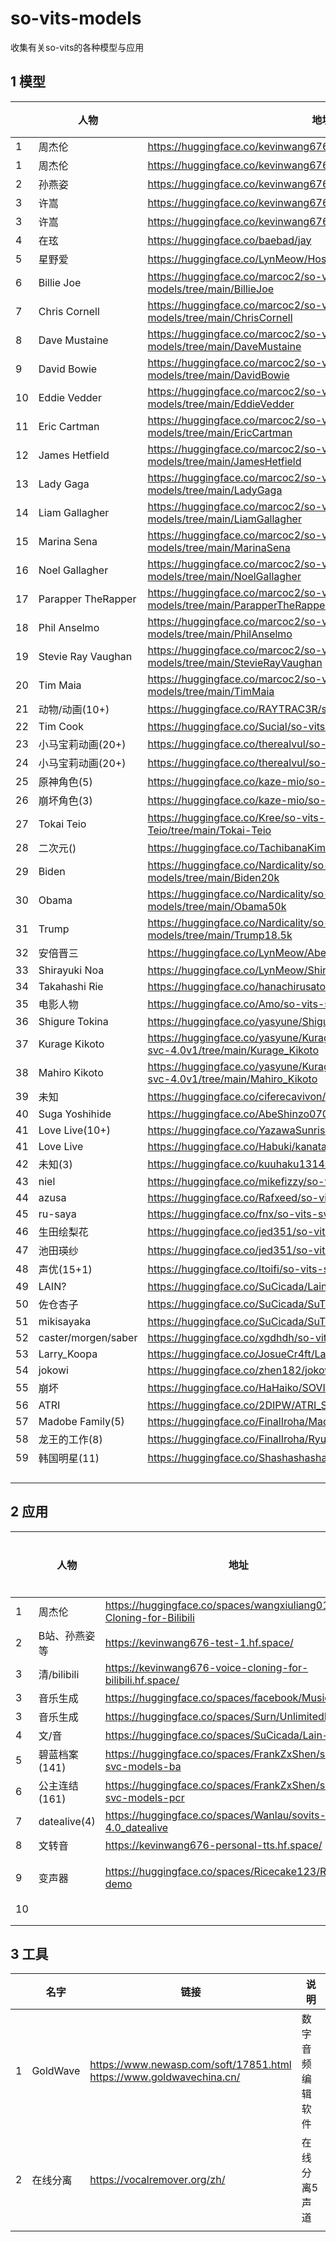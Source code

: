 # so-vits-models
 收集有关so-vits的各种模型与应用



## 1 模型

|      | 人物                | 地址                                                         | 训练步数 | 版本    | 有无kmeans |
| ---- | ------------------- | ------------------------------------------------------------ | -------- | ------- | ---------- |
| 1    | 周杰伦              | https://huggingface.co/kevinwang676/jay                      | 10k      | <=4.0   | +          |
| 1    | 周杰伦              | https://huggingface.co/kevinwang676/guesswho                 | 3.25k    | <=4.0   | -          |
| 2    | 孙燕姿              | https://huggingface.co/kevinwang676/syz_ai                   | 6.125    | <=4.0   | -          |
| 3    | 许嵩                | https://huggingface.co/kevinwang676/vae                      | 10k      | <=4.0   | +          |
| 3    | 许嵩                | https://huggingface.co/kevinwang676/sovits-vae               | 10k      | <=4.0   | -          |
| 4    | 在玹                | https://huggingface.co/baebad/jay                            | 未知     | <=4.0   | -          |
| 5    | 星野爱              | https://huggingface.co/LynMeow/HoshinoAI_So-vits-svc-4.0     | 40k      | 4.0     | +          |
| 6    | Billie Joe          | https://huggingface.co/marcoc2/so-vits-svc-4.0-models/tree/main/BillieJoe | 24k      | 4.0     | -          |
| 7    | Chris Cornell       | https://huggingface.co/marcoc2/so-vits-svc-4.0-models/tree/main/ChrisCornell | 7.4k     | 4.0     | -          |
| 8    | Dave Mustaine       | https://huggingface.co/marcoc2/so-vits-svc-4.0-models/tree/main/DaveMustaine | 71.8k    | 4.0     | -          |
| 9    | David Bowie         | https://huggingface.co/marcoc2/so-vits-svc-4.0-models/tree/main/DavidBowie | 7.2k     | 4.0     | -          |
| 10   | Eddie Vedder        | https://huggingface.co/marcoc2/so-vits-svc-4.0-models/tree/main/EddieVedder | 48.8k    | 4.0     | -          |
| 11   | Eric Cartman        | https://huggingface.co/marcoc2/so-vits-svc-4.0-models/tree/main/EricCartman | 10.2k    | 4.0     | -          |
| 12   | James Hetfield      | https://huggingface.co/marcoc2/so-vits-svc-4.0-models/tree/main/JamesHetfield | 49.6k    | 4.0     | -          |
| 13   | Lady Gaga           | https://huggingface.co/marcoc2/so-vits-svc-4.0-models/tree/main/LadyGaga | 14.4k    | 4.0     | -          |
| 14   | Liam Gallagher      | https://huggingface.co/marcoc2/so-vits-svc-4.0-models/tree/main/LiamGallagher | 18.4k    | 4.0     | -          |
| 15   | Marina Sena         | https://huggingface.co/marcoc2/so-vits-svc-4.0-models/tree/main/MarinaSena | 8.8k     | 4.0     | -          |
| 16   | Noel Gallagher      | https://huggingface.co/marcoc2/so-vits-svc-4.0-models/tree/main/NoelGallagher | 15.2k    | 4.0     | -          |
| 17   | Parapper TheRapper  | https://huggingface.co/marcoc2/so-vits-svc-4.0-models/tree/main/ParapperTheRapper | 15.4k    | 4.0     | -          |
| 18   | Phil Anselmo        | https://huggingface.co/marcoc2/so-vits-svc-4.0-models/tree/main/PhilAnselmo | 25k      | 4.0     | -          |
| 19   | Stevie Ray Vaughan  | https://huggingface.co/marcoc2/so-vits-svc-4.0-models/tree/main/StevieRayVaughan | 6.2k     | 4.0     | -          |
| 20   | Tim Maia            | https://huggingface.co/marcoc2/so-vits-svc-4.0-models/tree/main/TimMaia | 319.2k   | 4.0     | -          |
| 21   | 动物/动画(10+)      | https://huggingface.co/RAYTRAC3R/so-vits-svc-4.0             | -        | 4.0     | -          |
| 22   | Tim Cook            | https://huggingface.co/Sucial/so-vits-svc4.1-Tim_Cook        | -        | 4.1     | +          |
| 23   | 小马宝莉动画(20+)   | https://huggingface.co/therealvul/so-vits-svc-4.0            | -        | 4.0     | +          |
| 24   | 小马宝莉动画(20+)   | https://huggingface.co/therealvul/so-vits-svc-3.0            | -        | 3.0     | -          |
| 25   | 原神角色(5)         | https://huggingface.co/kaze-mio/so-vits-genshin              | 10k+     | 4.1     | +          |
| 26   | 崩坏角色(3)         | https://huggingface.co/kaze-mio/so-vits-star-rail            | 20k+     | 4.0     | +          |
| 27   | Tokai Teio          | https://huggingface.co/Kree/so-vits-svc4.0-Tokai-Teio/tree/main/Tokai-Teio | 531.2k   | 4.0     | +          |
| 28   | 二次元()            | https://huggingface.co/TachibanaKimika/so-vits-svc-4.0-models | 1k+      | 4.0     | -          |
| 29   | Biden               | https://huggingface.co/Nardicality/so-vits-svc-4.0-models/tree/main/Biden20k | 20k      | 4.0     | -          |
| 30   | Obama               | https://huggingface.co/Nardicality/so-vits-svc-4.0-models/tree/main/Obama50k | 50k      | 4.0     | -          |
| 31   | Trump               | https://huggingface.co/Nardicality/so-vits-svc-4.0-models/tree/main/Trump18.5k | 18.5k    | 4.0     | -          |
| 32   | 安倍晋三            | https://huggingface.co/LynMeow/AbeShinzo_So-vits-svc-4.1_v2.3.6 | 25k      | 4.1     | +          |
| 33   | Shirayuki Noa       | https://huggingface.co/LynMeow/ShirayukiNoa_So-vits-svc-4.0/ | 49.6k    | 4.0     | +          |
| 34   | Takahashi Rie       | https://huggingface.co/hanachirusato/TakahashiRie_so-vits-svc | 291      | 4.0     | -          |
| 35   | 电影人物            | https://huggingface.co/Amo/so-vits-svc-4.0_GA                | 45k+     | 4.0     | +          |
| 36   | Shigure Tokina      | https://huggingface.co/yasyune/Shigure_Tokina_so-vits-svc-4.0v1 | 59.2k    | 4.0     | -          |
| 37   | Kurage Kikoto       | https://huggingface.co/yasyune/Kurage_Kikoto__Mahiro_Kikoto_so-vits-svc-4.0v1/tree/main/Kurage_Kikoto | 19.2k    | 4.0     | -          |
| 38   | Mahiro Kikoto       | https://huggingface.co/yasyune/Kurage_Kikoto__Mahiro_Kikoto_so-vits-svc-4.0v1/tree/main/Mahiro_Kikoto | 23.2k    | 4.0     | -          |
| 39   | 未知                | https://huggingface.co/ciferecavivon/so-vits-svc3.0_big      | 180k     | 4.0     | -          |
| 40   | Suga Yoshihide      | https://huggingface.co/AbeShinzo0708/so_vits_svc4_SugaYoshihide | 10.4k    | 4.0     | -          |
| 41   | Love Live(10+)      | https://huggingface.co/YazawaSunrise/LoveLive-so-vits-svc    | 280k     | 4.0     | -          |
| 41   | Love Live           | https://huggingface.co/Habuki/kanata-konoe-so-vits-svc-model | 7.2k     | 4.0     | -          |
| 42   | 未知(3)             | https://huggingface.co/kuuhaku1314/so-vits-svc-4.0           | 10k+     | 4.0     | -          |
| 43   | niel                | https://huggingface.co/mikefizzy/so-vits-svc                 | 183k     | 4.0     | -          |
| 44   | azusa               | https://huggingface.co/Rafxeed/so-vits-svc-models            | 30k      | 4.0     | -          |
| 45   | ru-saya             | https://huggingface.co/fnx/so-vits-svc-4.0-ru-saya           | 10k      | 4.0     | -          |
| 46   | 生田绘梨花          | https://huggingface.co/jed351/so-vits                        | 127.2k   | 4.0     | -          |
| 47   | 池田瑛纱            | https://huggingface.co/jed351/so-vits                        | 31.2k    | 4.0     | -          |
| 48   | 声优(15+1)          | https://huggingface.co/Itoifi/so-vits-svc-acg-models         | 60k+     | 3.0/4.0 | -          |
| 49   | LAIN?               | https://huggingface.co/SuCicada/Lain-so-vits-svc-4.0         | 256.8k   | 4.0     | +          |
| 50   | 佐仓杏子            | https://huggingface.co/SuCicada/SuTTS/tree/main/sakurakyouko | 100k     | 4.0     | -          |
| 51   | mikisayaka          | https://huggingface.co/SuCicada/SuTTS/tree/main/mikisayaka   | 50k      | 4.0     | -          |
| 52   | caster/morgen/saber | https://huggingface.co/xgdhdh/so-vits-svc-4.0                | 60k+     | 4.0     | -          |
| 53   | Larry_Koopa         | https://huggingface.co/JosueCr4ft/Larry_Koopa_so-vits-4-0    | 1.28k    | 4.0     | -          |
| 54   | jokowi              | https://huggingface.co/zhen182/jokowi-so-vits-svc-modelv1    | 2.08k    | 4.0     | -          |
| 55   | 崩坏                | https://huggingface.co/HaHaiko/SOVITS-SVC-Hi3-Characters     | 1.92k    | 4.0     | -          |
| 56   | ATRI                | https://huggingface.co/2DIPW/ATRI_SoVITS                     | 39.2k    | 4.0     | +          |
| 57   | Madobe Family(5)    | https://huggingface.co/FinalIroha/Madobe_Family_SoVITS4.0_Model | 101.4k   | 4.0     | +          |
| 58   | 龙王的工作(8)       | https://huggingface.co/FinalIroha/Ryuuou_no_Oshigoto_SoVITS4.1_Model | 9.6k     | 4.1     | +          |
| 59   | 韩国明星(11)        | https://huggingface.co/Shashashasha                          | 6k+      | 4.0     | -          |
|      |                     |                                                              |          |         |            |
|      |                     |                                                              |          |         |            |
|      |                     |                                                              |          |         |            |
|      |                     |                                                              |          |         |            |



## 2 应用

|      | 人物          | 地址                                                         | 项目              | 是否可用 | 限制                  |
| ---- | ------------- | ------------------------------------------------------------ | ----------------- | -------- | --------------------- |
| 1    | 周杰伦        | https://huggingface.co/spaces/wangxiuliang01/Voice-Cloning-for-Bilibili | so-vits等         | +        |                       |
| 2    | B站、孙燕姿等 | https://kevinwang676-test-1.hf.space/                        | so-vits           | +        |                       |
| 3    | 清/bilibili   | https://kevinwang676-voice-cloning-for-bilibili.hf.space/    | so-vits           | +        |                       |
| 3    | 音乐生成      | https://huggingface.co/spaces/facebook/MusicGen              | music-gen         | +        |                       |
| 3    | 音乐生成      | https://huggingface.co/spaces/Surn/UnlimitedMusicGen         | UnlimitedMusicGen | +        | 经常错误              |
| 4    | 文/音         | https://huggingface.co/spaces/SuCicada/Lain-vits             | TTS/vits          | +        |                       |
| 5    | 碧蓝档案(141) | https://huggingface.co/spaces/FrankZxShen/so-vits-svc-models-ba | so-vits           | +        |                       |
| 6    | 公主连结(161) | https://huggingface.co/spaces/FrankZxShen/so-vits-svc-models-pcr | so-vits           | +        |                       |
| 7    | datealive(4)  | https://huggingface.co/spaces/Wanlau/sovits-4.0_datealive    | so-vits           | +        | 45s                   |
| 8    | 文转音        | https://kevinwang676-personal-tts.hf.space/                  | so-vits           | +        | 无                    |
| 9    | 变声器        | https://huggingface.co/spaces/Ricecake123/RVC-demo           | rvc               | +        | 90s，只有一个zundamon |
| 10   |               |                                                              |                   |          |                       |
|      |               |                                                              |                   |          |                       |
|      |               |                                                              |                   |          |                       |



## 3 工具

|      | 名字     | 链接                                                         | 说明             |
| ---- | -------- | ------------------------------------------------------------ | ---------------- |
| 1    | GoldWave | https://www.newasp.com/soft/17851.html<br>https://www.goldwavechina.cn/ | 数字音频编辑软件 |
| 2    | 在线分离 | https://vocalremover.org/zh/                                 | 在线分离5声道    |
|      |          |                                                              |                  |

